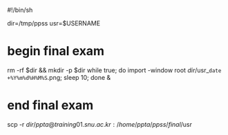 #!/bin/sh

dir=/tmp/ppss
usr=$USERNAME

# begin final exam
rm -rf $dir && mkdir -p $dir
while true; do import -window root $dir/$usr\_`date +%Y%m%d%H%M%S`.png; sleep 10; done &

# end final exam
scp -r $dir/ ppta@training01.snu.ac.kr:/home/ppta/ppss/final/$usr
